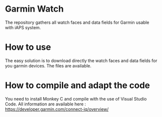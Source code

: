 # Garmin Watch

The repository gathers all watch faces and data fields for Garmin usable with iAPS system. 

# How to use 

The easy solution is to download directly the watch faces and data fields for you garmin devices. The files are available. 


# How to compile and adapt the code 

You need to install Monkey C and compile with the use of Visual Studio Code. 
All information are available here : https://developer.garmin.com/connect-iq/overview/ 
